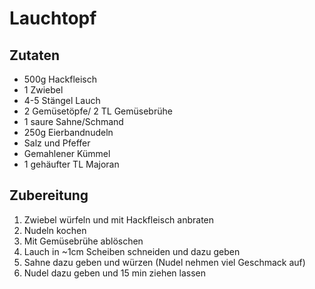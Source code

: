 # Lauchtopf

## Zutaten

* 500g Hackfleisch
* 1 Zwiebel
* 4-5 Stängel Lauch
* 2 Gemüsetöpfe/ 2 TL Gemüsebrühe
* 1 saure Sahne/Schmand
* 250g Eierbandnudeln
* Salz und Pfeffer
* Gemahlener Kümmel
* 1 gehäufter TL Majoran

## Zubereitung

1. Zwiebel würfeln und mit Hackfleisch anbraten
1. Nudeln kochen
1. Mit Gemüsebrühe ablöschen
1. Lauch in ~1cm Scheiben schneiden und dazu geben
1. Sahne dazu geben und würzen (Nudel nehmen viel Geschmack auf)
1. Nudel dazu geben und 15 min ziehen lassen